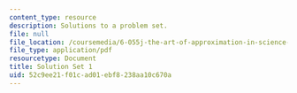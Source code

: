 ```yaml
---
content_type: resource
description: Solutions to a problem set.
file: null
file_location: /coursemedia/6-055j-the-art-of-approximation-in-science-and-engineering-spring-2008/52c9ee21f01cad01ebf8238aa10c670a_sol01.pdf
file_type: application/pdf
resourcetype: Document
title: Solution Set 1
uid: 52c9ee21-f01c-ad01-ebf8-238aa10c670a
---
```

